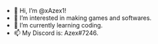 - 👋 Hi, I’m @xAzex1!
- 👀 I’m interested in making games and softwares.
- 🌱 I’m currently learning coding.
- 📫 My Discord is: Azex#7246.

<!---
xAzex1/xAzex1 is a ✨ special ✨ repository because its `README.md` (this file) appears on your GitHub profile.
You can click the Preview link to take a look at your changes.
--->
